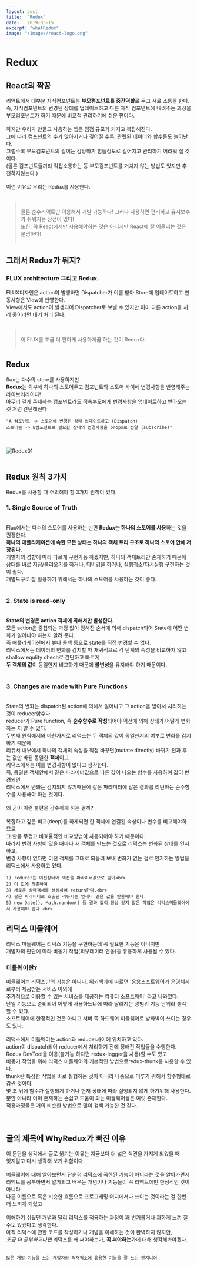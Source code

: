 ```yaml
---
layout: post
title:  "Redux"
date:   2019-03-15
excerpt: "whatRedux"
image: "/images/react-logo.png"
---
```



# Redux

## React의 짝꿍
리액트에서 대부분 자식컴포넌트는 **부모컴포넌트를 중간역할**로 두고 서로 소통을 한다.<br>
즉, 자식컴포넌트의 변경된 상태를 업데이트하고 다른 자식 컴포넌트에 내려주는 과정을<br>
부모컴포넌트가 하기 때문에 비교적 관리하기에 쉬운 편이다.<br><br>
하지만 우리가 만들고 사용하는 앱은 점점 규모가 커지고 복잡해진다.<br>
그에 따라 컴포넌트의 수가 많아지거나 깊어질 수록, 관련된 데이터와 함수들도 늘어난다.<br>
그럴수록 부모컴포넌트의 길이는 감당하기 힘들정도로 길어지고 관리하기 어려워 질 것이다.<br>
(물론 컴포넌트들끼리 직접소통하는 등 부모컴포넌트를 거치지 않는 방법도 있지만 추천하지않는다.)<br><br>
이런 이유로 우리는 Redux를 사용한다.<br><br>
><br>물론 순수리액트만 이용해서 개발 가능하다! 그러나 사용하면 편리하고 유지보수가 쉬워지는 장점이 있다!<br>
>또한, 꼭 React에서만 사용해야하는 것은 아니지만 React에 잘 어울리는 것은 분명하다!<br><br>

## 그래서 Redux가 뭐지?

### FLUX architecture 그리고 Redux.

FLUX디자인은 action이 발생하면 Dispatcher가 이를 받아 Store에 업데이트하고 변동사항은 View에 반영한다.<br>
View에서도 action이 발생되어 Dispatcher로 보낼 수 있지만 이미 다른 action을 처리 중이라면 대기 처리 된다.<br><br>
><br>이 FlUX를 조금 더 편하게 사용하게끔 하는 것이 Redux다<br><br>

## Redux
flux는 다수의 store를 사용하지만<br>
**Redux**는 외부에 하나의 스토어두고 컴포넌트와 스토어 사이에 변경사항을 반영해주는 라이브러리이다!<br>
아무리 깊게 존재하는 컴포넌트라도 직속부모에게 변경사항을 업데이트하고 받아오는 것 처럼 간단해진다<br>
```
"A 컴포넌트 -> 스토어에 변경된 상태 업데이트하고 (Dispatch)
스토어는 -> B컴포넌트로 필요한 상태의 변경사항을 props로 전달 (subscribe)"
```
<br><br>
![Redux01](https://github.com/WonjeongPark/whatIThink/blob/master/IMG/Redux01.png?raw=true)
<br><br>

## Redux 원칙 3가지

Redux를 사용할 때 주의해야 할 3가지 원칙이 있다.<br>

### 1. Single Source of Truth
<br>Flux에서는 다수의 스토어를 사용하는 반면 **Redux는 하나의 스토어를 사용**하는 것을 권장한다.<br>
**하나의 애플리케이션에 속한 모든 상태는 하나의 객체 트리 구조로 하나의 스토어 안에 저장된다.**<br>
개발자의 성향에 따라 다르게 구현가능 하겠지만, 하나의 객체트리만 존재하기 때문에<br>
상태를 바로 저장/불러오기를 하거나, 디버깅을 하거나, 실행취소/다시실행 구현하는 것이 쉽다.<br>
개발도구로 잘 활용하기 위해서는 하나의 스토어를 사용하는 것이 좋다.<br><br>

### 2. State is read-only
<br>**State의 변경은 action 객체에 의해서만 발생한다.**<br>
모든 action은 중첩되는 과정 없이 정해진 순서에 의해 dispatch되어 State에 어떤 변화가 일어나야 하는지 알려 준다.<br>
즉 애플리케이션에서 뷰나 콜백 등으로 state를 직접 변경할 수 없다.<br>
리덕스에서는 데이터의 변화를 감지할 때 재귀적으로 각 단계의 속성을 비교하지 않고 <br>
shallow equlity chech로 간단하고 빠르게<br>
**두 객체의 값**이 동일한지 비교하기 때문에 **불변성**을 유지해야 하기 때문이다.<br><br>

### 3. Changes are made with Pure Functions
<br>State의 변화는 dispatch된 action에 의해서 일어나고 그 action을 받아서 처리하는 것이 reducer함수다.<br>
reducer가 Pure function, 즉 **순수함수로 작성**되어야 액션에 의해 상태가 어떻게 변화하는 지 알 수 있다.<br>
두번째 원칙에서와 마찬가지로 리덕스는 두 객체의 값이 동일한지의 여부로 변화를 감지하기 때문에<br>
리듀서 내부에서 하나의 객체의 속성을 직접 바꾸면(mutate directly) 바뀌기 전과 후는 값만 바뀐 동일한 **객체**이고<br>
리덕스에서는 이를 변경사항이 없다고 생각한다.<br>
즉, 동일한 객체안에서 같은 파라미터값으로 다른 값이 나오는 함수를 사용하여 값이 변경되면<br>
리덕스에서 변화는 감지되지 않기때문에 같은 파라미터에 같은 결과를 리턴하는 순수함수를 사용해야 하는 것이다.<br><br>
왜 굳이 이런 불편을 감수하게 하는 걸까?<br><br>
복잡하고 깊은 비교(deep)를 하게되면 한 객체에 연결된 속성이나 변수를 비교해야하므로<br>
그 만큼 무겁고 비효율적인 비교방법이 사용되어야 하기 때문이다.<br>
따라서 변경 사항이 있을 때마다 새 객체를 만드는 것으로 리덕스는 변화된 상태를 인지하고,<br>
변경 사항이 없다면 이전 객체를 그대로 되돌려 보내 변화가 없는 걸로 인지하는 방법을 리덕스에서 사용하고 있다.<br>

```
1) reducer는 이전상태와 액션을 파라미터값으로 받아<br>
2) 이 값에 의존하여
3) 새로운 상태객체를 생성하여 return한다.<br>
4) 같은 파라미터로 호출된 리듀서는 언제나 같은 값을 반환해야 한다.
5) new Date(), Math.random() 등 결과 값이 항상 같지 않은 작업은 리덕스미들웨어에서 사용해야 한다.<br>
```

## 리덕스 미들웨어

리덕스 미들웨어는 리덕스 기능을 구현하는데 꼭 필요한 기능은 아니지만<br>
개발자의 판단에 따라 비동기 작업(외부데이터 연동)등 유용하게 사용될 수 있다.<br>

### 미들웨어란?
미들웨어는 리덕스만의 기능은 아니다. 위키백과에 따르면 '응용소프트웨어가 운영체제로부터 제공받는 서비스 이외에 <br>
추가적으로 이용할 수 있는 서비스를 제공하는 컴퓨터 소프트웨어' 라고 나와있다.<br>
단일 기능으로 준비되어 어떻게 사용하느냐에 따라 달라지는 광범위 기능 단위라 생각 할 수 있다.<br>
소프트웨어에 한정적인 것은 아니고 서버 쪽 하드웨어 미들웨어로 방화벽이 쓰이는 경우도 있다.<br><br>
리덕스에서 미들웨어는 action과 reducer사이에 위치하고 있다.<br>
action이 dispatch되어 reducer에서 처리하기 전에 정해진 작업들을 수행한다.<br>
Redux DevTool을 이용(불가능 하다면 redux-logger을 사용)할 수도 있고<br>
비동기 작업을 위해 리덕스 미들웨어의 기본적인 방법으로redux-thunk를 사용할 수 있다.<br>
thunk란 특정한 작업을 바로 실행하는 것이 아니라 나중으로 미루기 위해서 함수형태로 감싼 것이다.<br>
몇 초 뒤에 함수가 실행되게 하거나 현재 상태에 따라 실행되지 않게 하기위해 사용한다.<br>
뿐만 아니라 이미 존재하는 손쉽고 도움이 되는 미들웨어들은 여럿 존재한다.<br>
적용과정들은 거의 비슷한 방법으로 많이 검색 가능한 것 같다.<br><br><br>


## 글의 제목에 WhyRedux가 빠진 이유

이 문단을 생각에서 글로 옮기는 이유는 지금보다 더 넓은 식견을 가지게 되었을 때 <br>
잊지말고 다시 생각해 보기 위함이다.<br><br>
미들웨어에 대해 알아보면서 단순히 리덕스에 국한된 기능이 아니라는 것을 알아가면서<br>
리액트를 공부하면서 알게되고 배우는 개념이나 기능들이 꼭 리액트에만 한정적인 것이 아니라<br>
다른 이름으로 혹은 비슷한 흐름으로 프로그래밍 어디에서나 쓰이는 것이라는 걸 한번 더 느끼게 되었고<br><br>
이해하기 쉬웠던 개념과 달리 리덕스를 적용하는 과정이 꽤 번거롭거나 과하게 느껴 질 수도 있겠다고 생각한다.<br>
아직 리덕스에 관한 코드를 작성하거나 개념을 이해하는 것이 완벽하지 않지만,<br>
*조금 더 공부하고나면* 리덕스를 왜 써야하는가, **꼭 써야하는가**에 대해 생각해봐야겠다.<br><br>

`많은 개발 기능을 쓰는 개발자와 적재적소에 유용한 기능을 잘 쓰는 엔지니어`<br>